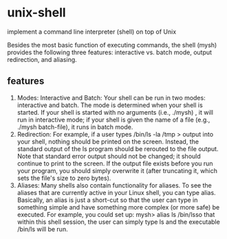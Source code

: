 # unix-shell
implement a command line interpreter (shell) on top of Unix

Besides the most basic function of executing commands, the shell (mysh) provides the following three features: interactive vs. batch mode, output redirection, and aliasing.

## features
1. Modes: Interactive and Batch: Your shell can be run in two modes: interactive and batch.   The mode is determined when your shell is started.  If your shell is started with no arguments (i.e., ./mysh) , it will run in interactive mode; if your shell is given the name of a file (e.g., ./mysh batch-file), it runs in batch mode.
2. Redirection: For example, if a user types /bin/ls -la /tmp > output into your shell, nothing should be printed on the screen.  Instead, the standard output of the ls program should be rerouted to the file output.  Note that standard error output should not be changed; it should continue to print to the screen.  If the output file exists before you run your program, you should simply overwrite it (after truncating it, which sets the file's size to zero bytes).
3. Aliases:
Many shells also contain functionality for aliases.   To see the aliases that are currently active in your Linux shell, you can type alias.    Basically, an alias is just a short-cut so that the user can type in something simple and have something more complex (or more safe) be executed. For example, you could set up: mysh> alias ls /bin/lsso that within this shell session, the user can simply type ls and the executable /bin/ls will be run.
